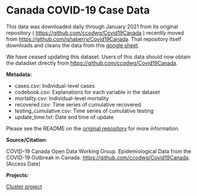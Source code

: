 # Canada COVID-19 Case Data

This data was downloaded daily through January 2021 from its original repository ( <https://github.com/ccodwg/Covid19Canada> ) recently moved from https://github.com/ishaberry/Covid19Canada. That repository itself downloads and cleans the data from this [google sheet](https://docs.google.com/spreadsheets/d/1D6okqtBS3S2NRC7GFVHzaZ67DuTw7LX49-fqSLwJyeo/edit?usp=sharing).

We have ceased updating this dataset. Users of this data should now obtain the datadset directly from <https://github.com/ccodwg/Covid19Canada>.

**Metadata:**

* cases.csv: Individual-level cases
* codebook.csv: Explanations for each variable in the dataset
* mortality.csv: Individual-level mortality
* recovered.csv: Time series of cumulative recovered
* testing_cumulative.csv: Time series of cumulative testing
* update_time.txt: Date and time of update

Please see the README on the [original repository](https://github.com/ccodwg/Covid19Canada) for more information.

**Source/Citation**: 

COVID-19 Canada Open Data Working Group. Epidemiological Data from the COVID-19 Outbreak in Canada. https://github.com/ccodwg/Covid19Canada. (Access Date)

**Projects:**

[Cluster project](https://docs.google.com/document/d/1YDRDnjZbHf6tSPhmW85zO-aZ8HCx9GBAbJgN5gT3Klw/edit)
